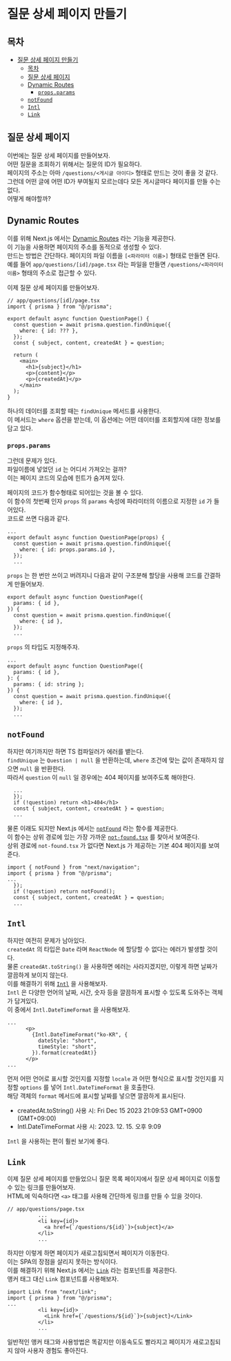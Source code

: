 # 질문 상세 페이지 만들기

## 목차

- [질문 상세 페이지 만들기](#질문-상세-페이지-만들기)
  - [목차](#목차)
  - [질문 상세 페이지](#질문-상세-페이지)
  - [Dynamic Routes](#dynamic-routes)
    - [`props.params`](#propsparams)
  - [`notFound`](#notfound)
  - [`Intl`](#intl)
  - [`Link`](#link)

## 질문 상세 페이지

이번에는 질문 상세 페이지를 만들어보자.  
어떤 질문을 조회하기 위해서는 질문의 ID가 필요하다.  
페이지의 주소는 아마 `/questions/<게시글 아이디>` 형태로 만드는 것이 좋을 것 같다.  
그런데 어떤 글에 어떤 ID가 부여될지 모르는데다 모든 게시글마다 페이지를 만들 수는 없다.  
어떻게 해야할까?

## Dynamic Routes

이를 위해 Next.js 에서는 [Dynamic Routes](https://nextjs.org/docs/app/building-your-application/routing/dynamic-routes) 라는 기능을 제공한다.  
이 기능을 사용하면 페이지의 주소를 동적으로 생성할 수 있다.  
만드는 방법은 간단하다.
페이지의 파일 이름을 `[<파라미터 이름>]` 형태로 만들면 된다.  
예를 들어 `app/questions/[id]/page.tsx` 라는 파일을 만들면 `/questions/<파라미터 이름>` 형태의 주소로 접근할 수 있다.

이제 질문 상세 페이지를 만들어보자.

```tsx
// app/questions/[id]/page.tsx
import { prisma } from "@/prisma";

export default async function QuestionPage() {
  const question = await prisma.question.findUnique({
    where: { id: ??? },
  });
  const { subject, content, createdAt } = question;

  return (
    <main>
      <h1>{subject}</h1>
      <p>{content}</p>
      <p>{createdAt}</p>
    </main>
  );
}
```

하나의 데이터를 조회할 때는 `findUnique` 메서드를 사용한다.  
이 메서드는 `where` 옵션을 받는데, 이 옵션에는 어떤 데이터를 조회할지에 대한 정보를 담고 있다.

### `props.params`

그런데 문제가 있다.  
파일이름에 넣었던 `id` 는 어디서 가져오는 걸까?  
이는 페이지 코드의 모습에 힌트가 숨겨져 있다.

페이지의 코드가 함수형태로 되어있는 것을 볼 수 있다.  
이 함수의 첫번째 인자 `props` 의 `params` 속성에 파라미터의 이름으로 지정한 `id` 가 들어있다.  
코드로 쓰면 다음과 같다.

```tsx
...
export default async function QuestionPage(props) {
  const question = await prisma.question.findUnique({
    where: { id: props.params.id },
  });
  ...
```

`props` 는 한 번만 쓰이고 버려지니 다음과 같이 구조분해 할당을 사용해 코드를 간결하게 만들어보자.

```tsx
export default async function QuestionPage({
  params: { id },
}) {
  const question = await prisma.question.findUnique({
    where: { id },
  });
  ...
```

`props` 의 타입도 지정해주자.

```tsx
...
export default async function QuestionPage({
  params: { id },
}: {
  params: { id: string };
}) {
  const question = await prisma.question.findUnique({
    where: { id },
  });
  ...
```

## `notFound`

하지만 여기까지만 하면 TS 컴파일러가 에러를 뱉는다.  
`findUnique` 는 `Question | null` 을 반환하는데, `where` 조건에 맞는 값이 존재하지 않으면 `null` 을 반환한다.  
따라서 `question` 이 `null` 일 경우에는 404 페이지를 보여주도록 해야한다.

```tsx
  ...
  });
  if (!question) return <h1>404</h1>
  const { subject, content, createdAt } = question;
  ...
```

물론 이래도 되지만 Next.js 에서는 [`notFound`](https://nextjs.org/docs/app/api-reference/functions/not-found) 라는 함수를 제공한다.  
이 함수는 상위 경로에 있는 가장 가까운 [`not-found.tsx`](https://nextjs.org/docs/app/api-reference/file-conventions/not-found) 를 찾아서 보여준다.  
상위 경로에 `not-found.tsx` 가 없다면 Next.js 가 제공하는 기본 404 페이지를 보여준다.

```tsx
import { notFound } from "next/navigation";
import { prisma } from "@/prisma";
...
  });
  if (!question) return notFound();
  const { subject, content, createdAt } = question;
  ...
```

## `Intl`

하지만 여전히 문제가 남아있다.  
`createdAt` 의 타입은 `Date` 라며 `ReactNode` 에 할당할 수 없다는 에러가 발생할 것이다.  
물론 `createdAt.toString()` 을 사용하면 에러는 사라지겠지만, 이렇게 하면 날짜가 깔끔하게 보이지 않는다.  
이를 해결하기 위해 [`Intl`](https://developer.mozilla.org/en-US/docs/Web/JavaScript/Reference/Global_Objects/Intl) 을 사용해보자.  
`Intl` 은 다양한 언어의 날짜, 시간, 숫자 등을 깔끔하게 표시할 수 있도록 도와주는 객체가 담겨있다.  
이 중에서 `Intl.DateTimeFormat` 을 사용해보자.

```tsx
...
      <p>
        {Intl.DateTimeFormat("ko-KR", {
          dateStyle: "short",
          timeStyle: "short",
        }).format(createdAt)}
      </p>
...
```

먼저 어떤 언어로 표시할 것인지를 지정할 `locale` 과 어떤 형식으로 표시할 것인지를 지정할 `options` 를 넣어 `Intl.DateTimeFormat` 을 호출한다.  
해당 객체의 `format` 메서드에 표시할 날짜를 넣으면 깔끔하게 표시된다.

- createdAt.toString() 사용 시: Fri Dec 15 2023 21:09:53 GMT+0900 (GMT+09:00)
- Intl.DateTimeFormat 사용 시: 2023. 12. 15. 오후 9:09

`Intl` 을 사용하는 편이 훨씬 보기에 좋다.

## `Link`

이제 질문 상세 페이지를 만들었으니 질문 목록 페이지에서 질문 상세 페이지로 이동할 수 있는 링크를 만들어보자.  
HTML에 익숙하다면 `<a>` 태그를 사용해 간단하게 링크를 만들 수 있을 것이다.

```tsx
// app/questions/page.tsx
          ...
          <li key={id}>
            <a href={`/questions/${id}`}>{subject}</a>
          </li>
          ...
```

하지만 이렇게 하면 페이지가 새로고침되면서 페이지가 이동한다.  
이는 SPA의 장점을 살리지 못하는 방식이다.  
이를 해결하기 위해 Next.js 에서는 [`Link`](https://nextjs.org/docs/api-reference/next/link) 라는 컴포넌트를 제공한다.  
앵커 태그 대신 `Link` 컴포넌트를 사용해보자.

```tsx
import Link from "next/link";
import { prisma } from "@/prisma";
...
          <li key={id}>
            <Link href={`/questions/${id}`}>{subject}</Link>
          </li>
          ...
```

일반적인 앵커 태그와 사용방법은 똑같지만 이동속도도 빨라지고 페이지가 새로고침되지 않아 사용자 경험도 좋아진다.
